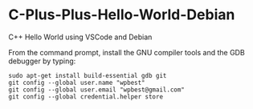 # C-Plus-Plus-Hello-World-Debian

C++ Hello World using VSCode and Debian

From the command prompt, install the GNU compiler tools and the GDB debugger by typing:

```
sudo apt-get install build-essential gdb git
git config --global user.name "wpbest"
git config --global user.email "wpbest@gmail.com"
git config --global credential.helper store

```